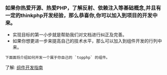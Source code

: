 ### 如果你热爱开源、热爱PHP，了解反射、依赖注入等基础概念,并且有一定的thinkphp开发经验，那么恭喜你,你可以加入到项目的开发中来。
* 实现目标的第一小步就是帮助我们对文档进行纠正及完善。
* 如果你想更进一步来提高自己的技术水平，那么可以加入到组件开发的行列中来。

~~~ 
下面面将介绍如何开发一个属于你自己的 `topphp` 的组件。
~~~

了解: [组件开发指南](/zu-jian/zu-jian-kai-fa-zhi-nan.md)